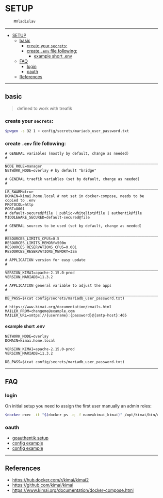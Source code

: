 # SETUP

```sh
    MVladislav
```

---

- [SETUP](#setup)
  - [basic](#basic)
    - [create your `secrets`:](#create-your-secrets)
    - [create `.env` file following:](#create-env-file-following)
      - [example short .env](#example-short-env)
  - [FAQ](#faq)
    - [login](#login)
    - [oauth](#oauth)
  - [References](#references)

---

## basic

> defined to work with treafik

### create your `secrets`:

```sh
$pwgen -s 32 1 > config/secrets/mariadb_user_password.txt
```

### create `.env` file following:

```env
# GENERAL variables (mostly by default, change as needed)
# ______________________________________________________________________________
NODE_ROLE=manager
NETWORK_MODE=overlay # by default "bridge"

# GENERAL traefik variables (set by default, change as needed)
# ______________________________________________________________________________
LB_SWARM=true
DOMAIN=kimai.home.local # not set in docker-compose, needs to be copied to .env
PROTOCOL=http
PORT=8001
# default-secured@file | public-whitelist@file | authentik@file
MIDDLEWARE_SECURED=default-secured@file

# GENERAL sources to be used (set by default, change as needed)
# ______________________________________________________________________________
RESOURCES_LIMITS_CPUS=0.5
RESOURCES_LIMITS_MEMORY=500m
RESOURCES_RESERVATIONS_CPUS=0.001
RESOURCES_RESERVATIONS_MEMORY=32m

# APPLICATION version for easy update
# ______________________________________________________________________________
VERSION_KIMAI=apache-2.15.0-prod
VERSION_MARIADB=11.3.2

# APPLICATION general variable to adjust the apps
# ______________________________________________________________________________
DB_PASS=$(cat config/secrets/mariadb_user_password.txt)

# https://www.kimai.org/documentation/emails.html
MAILER_FROM=changeme@example.com
MAILER_URL=smtps://{username}:{password}@{smtp-host}:465
```

#### example short .env

```env
NETWORK_MODE=overlay
DOMAIN=kimai.home.local

VERSION_KIMAI=apache-2.15.0-prod
VERSION_MARIADB=11.3.2

DB_PASS=$(cat config/secrets/mariadb_user_password.txt)
```

---

## FAQ

### login

On initial setup you need to assign the first user manually an admin roles:

```sh
$docker exec -it "$(docker ps -q -f name=kimai_kimai)" /opt/kimai/bin/console kimai:user:create admin 'admin@home.local' ROLE_SUPER_ADMIN
```

### oauth

- [goauthentik setup](https://github.com/MVladislav/vm-docker-collection/tree/main/composer/helper/goauthentik)
- [config example](https://www.kimai.org/documentation/saml-authentik.html)
- [config example](https://goauthentik.io/integrations/services/kimai/)

---

## References

- <https://hub.docker.com/r/kimai/kimai2>
- <https://github.com/kimai/kimai>
- <https://www.kimai.org/documentation/docker-compose.html>
